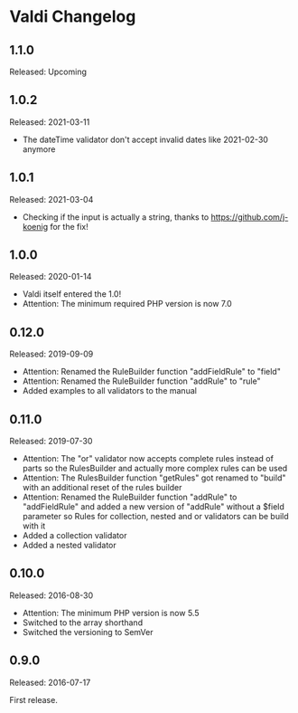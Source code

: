 Valdi Changelog
===============

## 1.1.0

Released: Upcoming

## 1.0.2

Released: 2021-03-11

- The dateTime validator don't accept invalid dates like 2021-02-30 anymore

## 1.0.1

Released: 2021-03-04

- Checking if the input is actually a string, thanks to https://github.com/j-koenig for the fix!

## 1.0.0

Released: 2020-01-14

- Valdi itself entered the 1.0!
- Attention: The minimum required PHP version is now 7.0

## 0.12.0

Released: 2019-09-09

- Attention: Renamed the RuleBuilder function "addFieldRule" to "field"
- Attention: Renamed the RuleBuilder function "addRule" to "rule"
- Added examples to all validators to the manual

## 0.11.0

Released: 2019-07-30

- Attention: The "or" validator now accepts complete rules instead of parts so the RulesBuilder and actually more
  complex rules can be used
- Attention: The RulesBuilder function "getRules" got renamed to "build" with an additional reset of the rules builder
- Attention: Renamed the RuleBuilder function "addRule" to "addFieldRule" and added a new version of "addRule" without a
  $field parameter so Rules for collection, nested and or validators can be build with it
- Added a collection validator
- Added a nested validator

## 0.10.0

Released: 2016-08-30

- Attention: The minimum PHP version is now 5.5
- Switched to the array shorthand
- Switched the versioning to SemVer

## 0.9.0

Released: 2016-07-17

First release.
